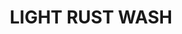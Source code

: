 ---
title: "LIGHT RUST WASH"
price: "TBA"
desc: "Bez opisa"
img_path: "/assets/img/A.MIG-1004.jpg"
brand: AMMO
available: true
special_offer: false
soon: false
cat: "Weathering"
subcat: ""
subsubcat: "wet-emajl-wash"
---